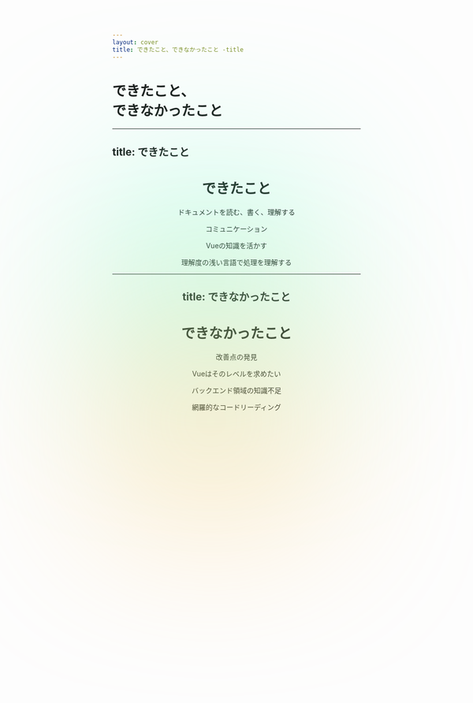 ```yaml
---
layout: cover
title: できたこと、できなかったこと -title
---
```


# できたこと、<br/>できなかったこと

---
title: できたこと
---

<Header category="できたこと、できなかったこと" />
<div class="blur-circle-positive absolute top-0 left-0"></div>
<div class="mt-30 flex justify-around items-center">
  <h1>できたこと</h1>
  <div>
    <p v-click="1" class="text-6">ドキュメントを読む、書く、理解する</p>
    <p v-click="2" class="text-6">コミュニケーション</p>
    <p v-click="3" class="text-6">Vueの知識を活かす</p>
    <p v-click="4" class="text-6">理解度の浅い言語で処理を理解する</p>
  </div>
</div>

<style>
@tailwind base;
@tailwind components;
@tailwind utilities;

@layer utilities {
  .blur-circle-positive {
    position: absolute;
    width: 400px;
    height: 400px;
    background: rgba(100, 255, 200, 0.5);
    filter: blur(150px);
    border-radius: 50%;
  }
}
.slidev-vclick-target {
  transition: all 600ms ease;
}
</style>

---
title: できなかったこと
---

<Header category="できたこと、できなかったこと" />
<div class="blur-circle-negative absolute top-0 left-0"></div>
<div class="mt-30 flex justify-around items-center">
  <h1>できなかったこと</h1>
  <div>
    <p v-click="1" class="text-6">改善点の発見</p>
    <div class="ml-10">
      <p v-click="2" class="text-6">Vueはそのレベルを求めたい</p>
      <p v-click="3" class="text-6">バックエンド領域の知識不足</p>
    </div>
    <div class="mt-7">
      <p v-click="4" class="text-6">網羅的なコードリーディング</p>
    </div>
  </div>
</div>

<style>
@tailwind base;
@tailwind components;
@tailwind utilities;

@layer utilities {
  .blur-circle-negative {
    position: absolute;
    width: 400px;
    height: 400px;
    background: rgba(255, 200, 100, 0.5);
    filter: blur(150px);
    border-radius: 50%;
  }
}
.slidev-vclick-target {
  transition: all 600ms ease;
}
</style>
